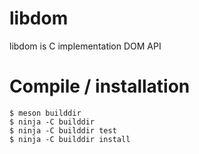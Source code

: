 # libdom

libdom is C implementation DOM API

# Compile / installation

    $ meson builddir
    $ ninja -C builddir
    $ ninja -C builddir test
    $ ninja -C builddir install
